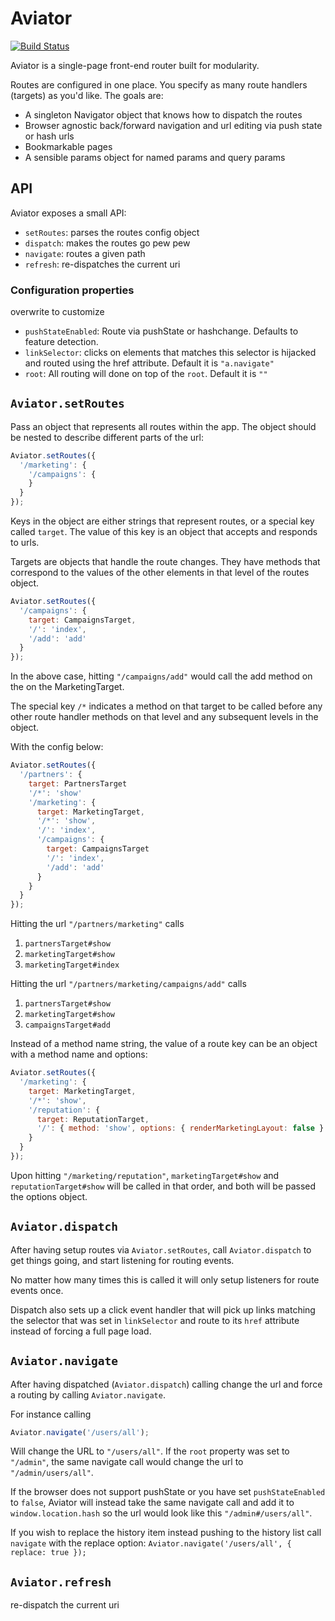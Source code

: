 Aviator
==================

[![Build Status](https://travis-ci.org/swipely/aviator.png)](https://travis-ci.org/swipely/aviator)

Aviator is a single-page front-end router built for modularity.

Routes are configured in one place.
You specify as many route handlers (targets) as you'd like. The goals are:

* A singleton Navigator object that knows how to dispatch the routes
* Browser agnostic back/forward navigation and url editing via push state or hash urls
* Bookmarkable pages
* A sensible params object for named params and query params

## API

Aviator exposes a small API:

* `setRoutes`: parses the routes config object
* `dispatch`: makes the routes go pew pew
* `navigate`: routes a given path
* `refresh`: re-dispatches the current uri

### Configuration properties

overwrite to customize

* `pushStateEnabled`: Route via pushState or hashchange. Defaults to feature detection.
* `linkSelector`: clicks on elements that matches this selector is hijacked
                  and routed using the href attribute. Default it is `"a.navigate"`
* `root`: All routing will done on top of the `root`. Default it is `""`

## `Aviator.setRoutes`

Pass an object that represents all routes within the app.
The object should be nested to describe different parts of the url:

```javascript
Aviator.setRoutes({
  '/marketing': {
    '/campaigns': {
    }
  }
});
```

Keys in the object are either strings that represent routes,
or a special key called `target`. The value of this key is an object
that accepts and responds to urls.

Targets are objects that handle the route changes.
They have methods that correspond to the values of the other elements in
that level of the routes object.

```javascript
Aviator.setRoutes({
  '/campaigns': {
    target: CampaignsTarget,
    '/': 'index',
    '/add': 'add'
  }
});
```

In the above case, hitting `"/campaigns/add"` would call the add method on
the on the MarketingTarget.

The special key `/*` indicates a method on that target to be called
before any other route handler methods on that level and any
subsequent levels in the object.

With the config below:

```javascript
Aviator.setRoutes({
  '/partners': {
    target: PartnersTarget
    '/*': 'show'
    '/marketing': {
      target: MarketingTarget,
      '/*': 'show',
      '/': 'index',
      '/campaigns': {
        target: CampaignsTarget
        '/': 'index',
        '/add': 'add'
      }
    }
  }
});
```

Hitting the url `"/partners/marketing"` calls

1. `partnersTarget#show`
2. `marketingTarget#show`
3. `marketingTarget#index`

Hitting the url `"/partners/marketing/campaigns/add"` calls

1. `partnersTarget#show`
2. `marketingTarget#show`
3. `campaignsTarget#add`

Instead of a method name string, the value of a route key can be
an object with a method name and options:

```javascript
Aviator.setRoutes({
  '/marketing': {
    target: MarketingTarget,
    '/*': 'show',
    '/reputation': {
      target: ReputationTarget,
      '/': { method: 'show', options: { renderMarketingLayout: false } }
    }
  }
});
```

Upon hitting `"/marketing/reputation"`,
`marketingTarget#show` and `reputationTarget#show`
will be called in that order, and both will be passed the options object.

## `Aviator.dispatch`

After having setup routes via `Aviator.setRoutes`,
call `Aviator.dispatch` to get things going,
and start listening for routing events.

No matter how many times this is called it will only setup listeners for
route events once.

Dispatch also sets up a click event handler that will pick up links matching
the selector that was set in `linkSelector` and route to its `href`
attribute instead of forcing a full page load.

## `Aviator.navigate`

After having dispatched (`Aviator.dispatch`) calling change the url and
force a routing by calling `Aviator.navigate`.

For instance calling
```javascript
Aviator.navigate('/users/all');
```
Will change the URL to `"/users/all"`. If the `root` property was set to
`"/admin"`, the same navigate call would change the url to `"/admin/users/all"`.

If the browser does not support pushState or you have set
`pushStateEnabled` to `false`, Aviator will instead take the same navigate
call and add it to `window.location.hash` so the url would
look like this `"/admin#/users/all"`.

If you wish to replace the history item instead pushing to the history list
call `navigate` with the replace option: `Aviator.navigate('/users/all', { replace: true });`

## `Aviator.refresh`

re-dispatch the current uri
